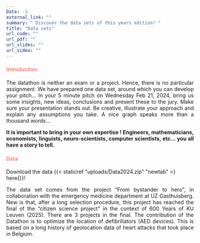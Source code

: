 ```yaml
---
Date: -3
external_link: ""
summary: " Discover the data sets of this years edition! "
title: "Data sets"
url_code: ""
url_pdf: ""
url_slides: ""
url_video: ""
---
```


<h4 style="color: #F88379">Introduction </h4>	


<p style='text-align: justify;'>
The datathon is neither an exam or a project. Hence, there is no particular assignment. We have prepared one data set, around which you can develop your pitch... In your 5 minute pitch on Wednesday Feb 21, 2024, bring us some insights, new ideas, conclusions and present these to the jury. Make sure your presentation stands out. Be creative, illustrate your approach and explain any assumptions you take. A nice graph speaks more than a thousand words…  </p>

<p style='text-align: justify;'> <strong> It is important to bring in your own expertise ! Engineers, mathematicians, economists, linguists, neuro-scientists, computer scientists, etc... you all have a story to tell. </strong> </p>

<h4 style="color: #F88379">Data </h4>

Download the data {{< staticref "uploads/Data2024.zip" "newtab" >} here{</staticref>}}!

<p style='text-align: justify;'>The data set comes from the project “From bystander to hero”, in collaboration with the emergency medicine department at UZ Gasthuisberg. New is that, after a long selection procedure, this project has reached the final of the “citizen science project” in the context of 600 Years of KU Leuven (2025). There are 3 projects in the final. The contribution of the Datathon is to optimize the location of defibrillators (AED devices). This is based on a long history of geolocation data of heart attacks that took place in Belgium. </p>